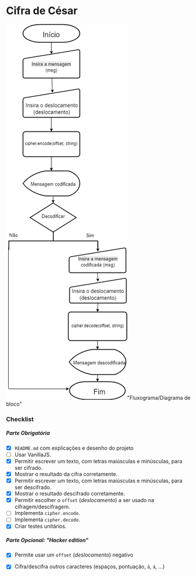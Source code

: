 # Cifra de César


![alt text](https://github.com/sirleyalmeida/caesar-cipher/blob/master/Untitled%20Diagram%20(3).png)"Fluxograma/Diagrama de bloco"


### Checklist

##### Parte Obrigatória

* [X] `README.md` com explicações e desenho do projeto
* [ ] Usar VanillaJS.
* [X] Permitir escrever um texto, com letras maiúsculas e minúsculas, para ser
  cifrado.
* [X] Mostrar o resultado da cifra corretamente.
* [X] Permitir escrever um texto, com letras maiúsculas e minúsculas, para ser
  descifrado.
* [X] Mostrar o resultado descifrado corretamente.
* [X] Permitir escolher o `offset` (_deslocamento_) a ser usado na
  cifragem/descifragem.
* [ ] Implementa `cipher.encode`.
* [ ] Implementa `cipher.decode`.
* [X] Criar testes unitários.

##### Parte Opcional: "Hacker edition"

* [X] Permite usar um `offset` (_deslocamento_) negativo
* [X] Cifra/descifra _outros_ caracteres (espaços, pontuação, `ã`, `á`, ...)

